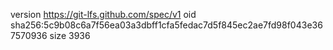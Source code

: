 version https://git-lfs.github.com/spec/v1
oid sha256:5c9b08c6a7f56ea03a3dbff1cfa5fedac7d5f845ec2ae7fd98f043e367570936
size 3936
